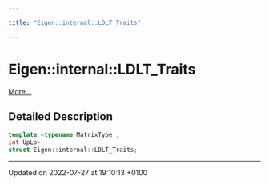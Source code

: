 ```yaml
---

title: "Eigen::internal::LDLT_Traits"

---
```


# Eigen::internal::LDLT_Traits



 [More...](#detailed-description)

## Detailed Description

```cpp
template <typename MatrixType ,
int UpLo>
struct Eigen::internal::LDLT_Traits;
```

-------------------------------

Updated on 2022-07-27 at 19:10:13 +0100